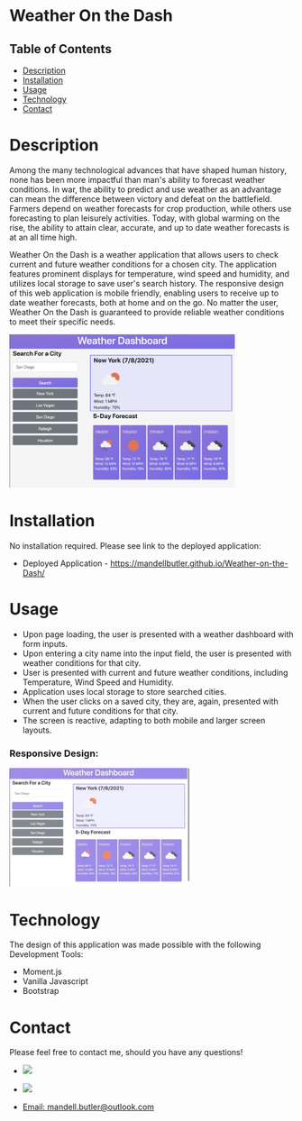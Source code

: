 # Weather On the Dash


## Table of Contents
- [Description](#description)
- [Installation](#installation)
- [Usage](#usage)
- [Technology](#technology)
- [Contact](#contact)

# Description
Among the many technological advances that have shaped human history, none has been more impactful than man's ability to forecast weather conditions. In war, the ability to predict and use weather as an advantage can mean the difference between victory and defeat on the battlefield. Farmers depend on weather forecasts for crop production, while others use forecasting to plan leisurely activities. Today, with global warming on the rise, the ability to attain clear, accurate, and up to date weather forecasts is at an all time high. 
 
Weather On the Dash is a weather application that allows users to check current and future weather conditions for a chosen city. The application features prominent displays for temperature, wind speed and humidity, and utilizes local storage to save user's search history. The responsive design of this web application is mobile friendly, enabling users to receive up to date weather forecasts, both at home and on the go. No matter the user, Weather On the Dash is guaranteed to provide reliable weather conditions to meet their specific needs.
 



<img src="assets/images/weather.png" width="400">

# Installation
No installation required. Please see link to the deployed application:

* Deployed Application - https://mandellbutler.github.io/Weather-on-the-Dash/

# Usage

* Upon page loading, the user is presented with a weather dashboard with form inputs.
* Upon entering a city name into the input field, the user is presented with weather conditions for that city.
* User is presented with current and future weather conditions, including Temperature, Wind Speed and Humidity.
* Application uses local storage to store searched cities.
* When the user clicks on a saved city, they are, again, presented with current and future conditions for that city.
* The screen is reactive, adapting to both mobile and larger screen layouts.

### Responsive Design:
![Responsive Layout](./assets/gifs/responsive.gif)


# Technology
The design of this application was made possible with the following Development Tools:

* Moment.js 
* Vanilla Javascript
* Bootstrap

# Contact

Please feel free to contact me, should you have any questions!

* <a href="https://github.com/mandellbutler"><img src="https://img.shields.io/badge/GitHub-100000?style=for-the-badge&logo=github&logoColor=white" />

* <a href="https://www.linkedin.com/in/mandellbutler/"><img src="https://img.shields.io/badge/LinkedIn-0077B5?style=for-the-badge&logo=linkedin&logoColor=white" />

* Email: mandell.butler@outlook.com